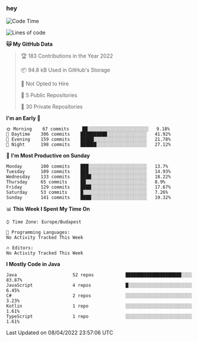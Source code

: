 ### hey

<!--START_SECTION:waka-->
![Code Time](http://img.shields.io/badge/Code%20Time-653%20hrs%207%20mins-blue)

![Lines of code](https://img.shields.io/badge/From%20Hello%20World%20I%27ve%20Written-484%20Thousand%20lines%20of%20code-blue)

**🐱 My GitHub Data** 

> 🏆 183 Contributions in the Year 2022
 > 
> 📦 94.8 kB Used in GitHub's Storage 
 > 
> 🚫 Not Opted to Hire
 > 
> 📜 5 Public Repositories 
 > 
> 🔑 30 Private Repositories  
 > 
**I'm an Early 🐤** 

```text
🌞 Morning    67 commits     ██░░░░░░░░░░░░░░░░░░░░░░░   9.18% 
🌆 Daytime    306 commits    ██████████░░░░░░░░░░░░░░░   41.92% 
🌃 Evening    159 commits    █████░░░░░░░░░░░░░░░░░░░░   21.78% 
🌙 Night      198 commits    ██████░░░░░░░░░░░░░░░░░░░   27.12%

```
📅 **I'm Most Productive on Sunday** 

```text
Monday       100 commits    ███░░░░░░░░░░░░░░░░░░░░░░   13.7% 
Tuesday      109 commits    ███░░░░░░░░░░░░░░░░░░░░░░   14.93% 
Wednesday    133 commits    ████░░░░░░░░░░░░░░░░░░░░░   18.22% 
Thursday     65 commits     ██░░░░░░░░░░░░░░░░░░░░░░░   8.9% 
Friday       129 commits    ████░░░░░░░░░░░░░░░░░░░░░   17.67% 
Saturday     53 commits     █░░░░░░░░░░░░░░░░░░░░░░░░   7.26% 
Sunday       141 commits    ████░░░░░░░░░░░░░░░░░░░░░   19.32%

```


📊 **This Week I Spent My Time On** 

```text
⌚︎ Time Zone: Europe/Budapest

💬 Programming Languages: 
No Activity Tracked This Week

🔥 Editors: 
No Activity Tracked This Week

```

**I Mostly Code in Java** 

```text
Java                     52 repos            █████████████████████░░░░   83.87% 
JavaScript               4 repos             █░░░░░░░░░░░░░░░░░░░░░░░░   6.45% 
C#                       2 repos             ░░░░░░░░░░░░░░░░░░░░░░░░░   3.23% 
Kotlin                   1 repo              ░░░░░░░░░░░░░░░░░░░░░░░░░   1.61% 
TypeScript               1 repo              ░░░░░░░░░░░░░░░░░░░░░░░░░   1.61%

```



 Last Updated on 08/04/2022 23:57:06 UTC
<!--END_SECTION:waka-->
